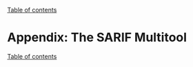 [Table of contents](../README.md#contents)

# Appendix: The SARIF Multitool

[Table of contents](../README.md#contents)